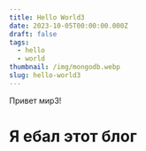 ```yaml
---
title: Hello World3
date: 2023-10-05T00:00:00.000Z
draft: false
tags:
  - hello
  - world
thumbnail: /img/mongodb.webp
slug: hello-world3
---
```


Привет мир3!

# **Я ебал этот блог**
